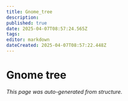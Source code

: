 ```yaml
---
title: Gnome_tree
description: 
published: true
date: 2025-04-07T08:57:24.565Z
tags: 
editor: markdown
dateCreated: 2025-04-07T08:57:22.448Z
---
```


# Gnome tree

*This page was auto-generated from structure.*